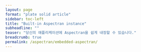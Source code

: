 ```yaml
---
layout: page
format: "plate solid article"
sidebar: toc-left
title: "Built-in Aspectran instance"
subheadline: ""
teaser: "당신의 애플리케이션에 Aspectran을 쉽게 내장할 수 있습니다."
breadcrumb: true
permalink: /aspectran/embedded-aspectran/
---
```


